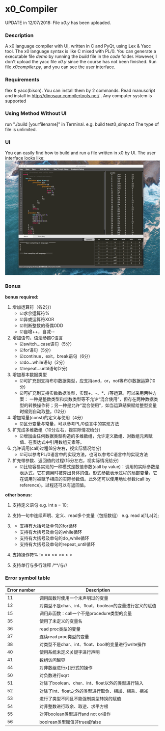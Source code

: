 # x0_Compiler

UPDATE in 12/07/2018: File *x0.y* has been uploaded.

### Description
A x0 language compiler with UI, written in C and PyQt, using Lex &amp; Yacc tool. The x0 language syntax is like C mixed with PL/0.
You can generate a executable file *demo* by running the *build* file in the *code* folder.
However, I don't upload the yacc file *x0.y* since the course has not been finished.
Run file *x0compiler.py*, and you can see the user interface.

### Requirements
flex & yacc(bison).
You can install them by 2 commands.
Read manuscript and install in http://dinosaur.compilertools.net/ .
Any computer system is supported

### Using Method Without UI
run "./build [yourfilename]" in Terminal.
e.g. build test0_simp.txt
The type of file is unlimited.

### UI
You can easily find how to build and run a file written in x0 by UI.
The user interface looks like:
![Image discription](https://github.com/Angericky/x0_Compiler/blob/master/image/image/UI.png)

### Bonus  
**bonus required:**
1. 增加运算符（各2分）
	* ☑求余运算符% 
	* ☑异或运算符XOR 
	* ☑判断整数的奇偶ODD 
	* ☑自增++，自减-- 
2. 增加语句，语法参照C语言
	* ☑switch…case语句（5分）
	* ☑for语句（5分）
	* ☑continue，exit，break语句（6分）
	* ☑do…while语句（2分）
	* ☑repeat…until语句(2分)
3. 增加基本数据类型
	* ☑可扩充到支持布尔数据类型，应支持and，or，not等布尔数据运算(10分)
	* ☑可扩充到支持实数数据类型，实现+、-、*、/等运算。可以采用两种方案：
	一种是整数类型和实数类型等不允许“混合使用”，但存在两种数据类型的转换操作符；另一种是允许“混合使用”，如当运算结果赋给整型变量时候则自动取整。(12分)
4. 增加常量(const)的定义与使用（4分）
	* ☑区分变量与常量，可以参考PL/0语言中的实现方法
5. 扩充成多维数组（10分左右，视实际情况给分）
	* ☑增加由任何数据类型构造的多维数组，允许定义数组、对数组元素赋值、在表达式中引用数组元素等。
6. 允许调用(call)过程(8分左右，视实际情况给分)
	* ☑可以参考PL/0语言中的实现方法，也可以参考C语言中的实现方法
7. 扩充带参数、返回值的过程(15分左右，视实际情况给分)
	* ☑比较容易实现的一种模式是数值参数(call by value)：调用的实际参数是表达式，它在调用时被算出具体的值。形式参数表示过程的局部变量，它在调用时被赋予相应的实际参数值。此外还可以使用地址参数(call by reference)。过程还可以有返回值。

**other bonus:**
  1. 支持定义语句
   e.g. int a = 10;

  2. 支持一句中连续声明、定义、read多个变量（包括数组）
   e.g. read a[1],a[2];

  3. * 支持有大括号及单句的for循环
     * 支持有大括号及单句的while循环
     * 支持有大括号及单句的do_while循环
     * 支持有大括号及单句的repeat_until循环

  4. 支持操作符% != == >= <= > <

  5. 支持单行与多行注释 /**/与//

### Error symbol table
 
Error number |  Description
---- | -----
11 | 调用函数时使用一个未声明过的变量
12 | 对类型不是char、int、float、boolean的变量进行定义的赋值
15 | 调用非函数：call一个不是procedure类型的变量
35 | 使用了未定义的变量名
36 | read proc类型的变量
37 | 连续read proc类型的变量
38 | 对类型不是char、int、float、bool的变量进行write操作
40 | 使用系统未定义关键字进行声明
41 | 数组访问越界
44 | 对非数组进行x[]形式的操作
50 | 对负数进行sqrt
51 | 对除了boolean、char、int、float以外的类型进行输入
52 | 对除了int、float之外的类型进行取负、相加、相乘、相减
53 | 进行了类型不同且不能强制类型转换的赋值
54 | 对非整数进行取余、取逆、求平方根
55 | 对非boolean类型进行and not or操作                                     
56 | boolrean类型赋值非true或false   
